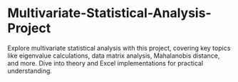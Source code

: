 # Multivariate-Statistical-Analysis-Project
Explore multivariate statistical analysis with this project, covering key topics like eigenvalue calculations, data matrix analysis, Mahalanobis distance, and more. Dive into theory and Excel implementations for practical understanding.
